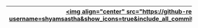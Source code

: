 <!--
**shyamsastha/shyamsastha** is a ✨ _special_ ✨ repository because its `README.md` (this file) appears on your GitHub profile.

Here are some ideas to get you started:

- 🔭 I’m currently working on ...
- 🌱 I’m currently learning ...
- 👯 I’m looking to collaborate on ...
- 🤔 I’m looking for help with ...
- 💬 Ask me about ...
- 📫 How to reach me: ...
- 😄 Pronouns: ...
- ⚡ Fun fact: ...
-->

| <a href="[Sastha's github stats](https://github.com/shyamsastha/github-readme-stats)"><img align="center" src="https://github-readme-stats.vercel.app/api?username=shyamsastha&show_icons=true&include_all_commits=true&theme=transparent&hide_border=true" | <a href="https://github.com/shyamsastha/github-readme-stats"><img align="center" src="https://github-readme-stats.vercel.app/api/top-langs/?username=shyamsastha&layout=compact&theme=transparent&hide_border=true" /></a> |
| ------------- | ------------- |
